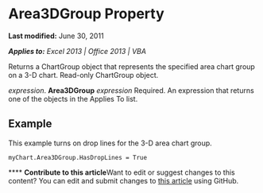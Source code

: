 
# Area3DGroup Property

 **Last modified:** June 30, 2011

 _**Applies to:** Excel 2013 | Office 2013 | VBA_

Returns a ChartGroup object that represents the specified area chart group on a 3-D chart. Read-only ChartGroup object.

 _expression_. **Area3DGroup**
 _expression_ Required. An expression that returns one of the objects in the Applies To list.

## Example

This example turns on drop lines for the 3-D area chart group.


```
myChart.Area3DGroup.HasDropLines = True
```


****   **Contribute to this article**Want to edit or suggest changes to this content? You can edit and submit changes to  [this article](https://github.com/jhershey00/VBA_Excel_Test/OpenXMLCon/articles/4274ca69-7a9d-76d9-7a57-814b6246d94f.md) using GitHub.

